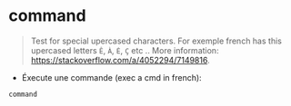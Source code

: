 # command

> Test for special upercased characters.
> For exemple french has this upercased letters `Ê`, `À`, `Ė`, `Ç` etc ..
> More information: <https://stackoverflow.com/a/4052294/7149816>.

- Éxecute une commande (exec a cmd in french):

`command`
